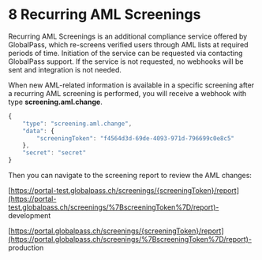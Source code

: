 # 8 Recurring AML Screenings

Recurring AML Screenings is an additional compliance service offered by GlobalPass, which re-screens verified users through AML lists at required periods of time. Initiation of the service can be requested via contacting GlobalPass support. If the service is not requested, no webhooks will be sent and integration is not needed.

When new AML-related information is available in a specific screening after a recurring AML screening is performed, you will receive a webhook with type **screening.aml.change**.

```js title="Example webhook"
{
    "type": "screening.aml.change",
    "data": {
        "screeningToken": "f4564d3d-69de-4093-971d-796699c0e8c5"
    },
    "secret": "secret"
}
```

Then you can navigate to the screening report to review the AML changes:

[https://portal-test.globalpass.ch/screenings/{screeningToken}/report](https://portal-test.globalpass.ch/screenings/%7BscreeningToken%7D/report)- development

[https://portal.globalpass.ch/screenings/{screeningToken}/report](https://portal.globalpass.ch/screenings/%7BscreeningToken%7D/report)- production
